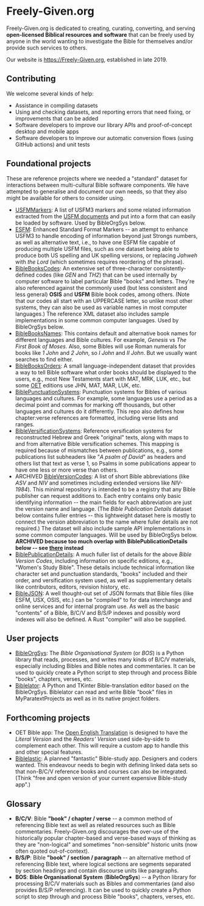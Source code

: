 # Freely-Given.org

Freely-Given.org is dedicated to creating, curating, converting, and serving **open-licensed
Biblical resources and software** that can be freely used by anyone in the world
wanting to investigate the Bible for themselves
and/or provide such services to others.

Our website is https://Freely-Given.org, established in late 2019.

## Contributing

We welcome several kinds of help:

- Assistance in compiling datasets
- Using and checking datasets, and reporting errors that need fixing, or improvements that can be added
- Software developers to improve our library APIs and proof-of-concept desktop and mobile apps
- Software developers to improve our automatic conversion flows (using GitHub actions) and unit tests

## Foundational projects

These are reference projects where we needed a "standard" dataset for interactions between multi-cultural Bible software components.
We have attempted to generalise and document our own needs,
so that they also might be available for others to consider using.

- [USFMMarkers](https://github.com/Freely-Given-org/USFMMarkers): A list of USFM3 markers and some related information extracted from the [USFM documents](https://ubsicap.github.io/usfm/) and put into a form that can easily be loaded by software. Used by BibleOrgSys below.
- [ESFM](https://github.com/Freely-Given-org/ESFM): Enhanced Standard Format Markers -- an attempt to enhance USFM3 to handle encoding of information beyond just Strongs numbers, as well as alternative text, i.e., to have one ESFM file capable of producing multiple USFM files, such as one dataset being able to produce both US spelling and UK spelling versions, or replacing *Jahweh* with *the Lord* (which sometimes requires reordering of the phrase).
- [BibleBooksCodes](https://github.com/Freely-Given-org/BibleBooksCodes): An extensive set of three-character consistently-defined codes (like *GEN* and *TH2*) that can be used internally by computer software to label particular Bible "books" and letters. They're also referenced against the commonly used (but less consistent and less general) **OSIS** and **USFM** Bible book codes, among others. (Note that our codes all start with an UPPERCASE letter, so unlike most other systems, they can also be used as variable names in most computer languages.) The reference XML dataset also includes sample implementations in some common computer languages. Used by BibleOrgSys below.
- [BibleBooksNames](https://github.com/Freely-Given-org/BibleBooksNames): This contains default and alternative book names for different languages and Bible cultures. For example, *Genesis* vs *The First Book of Moses*. Also, some Bibles will use Roman numerals for books like *1 John* and *2 John*, so *I John* and *II John*. But we usually want searches to find either.
- [BibleBooksOrders](https://github.com/Freely-Given-org/BibleBooksOrders): A small language-independent dataset that provides a way to tell Bible software what order books should be displayed to the users, e.g., most New Testaments start with MAT, MRK, LUK, etc., but some [OET](https://OpenEnglishTranslation.Bible) editions use JHN, MAT, MAR, LUK, etc.
- [BiblePunctuationSystems](https://github.com/Freely-Given-org/BiblePunctuationSystems): Punctuation systems for Bibles of various languages and cultures. For example, some languages use a period as a decimal point and commas for marking off thousands, but other languages and cultures do it differently. This repo also defines how chapter:verse references are formatted, including verse lists and ranges.
- [BibleVersificationSystems](https://github.com/Freely-Given-org/BibleVersificationSystems): Reference versification systems for reconstructed Hebrew and Greek "original" texts, along with maps to and from alternative Bible versification schemes. This mapping is required because of mismatches between publications, e.g., some publications list subheaders like "*A psalm of David*" as headers and others list that text as verse 1, so Psalms in some publications appear to have one less or more verse than others.
- ARCHIVED [BibleVersionCodes](https://github.com/Freely-Given-org/BibleVersionCodes): A list of short Bible abbreviations (like *ASV* and *NIV* and sometimes including extended versions like *NIV-1984*). This minimal repository is intended to be a registry that any Bible publisher can request additions to. Each entry contains only basic identifying information -- the main fields for each abbreviation are just the version name and language. (The *Bible Publication Details* dataset below contains fuller entries -- this lightweight dataset here is mostly to connect the version abbreviation to the name where fuller details are not required.) The dataset will also include sample API implementations in some common computer languages. Will be used by BibleOrgSys below. **ARCHIVED because too much overlap with BiblePublicationDetails below -- see [there](https://github.com/Freely-Given-org/BiblePublicationDetails) instead**
- [BiblePublicationDetails](https://github.com/Freely-Given-org/BiblePublicationDetails): A much fuller list of details for the above *Bible Version Codes*, including information on specific editions, e.g., "Women's Study Bible". These details include technical information like character set and punctuation standards, "books" included and their order, and versification system used, as well as supplementary details like contributors, editors, revision history, etc.
- [BibleJSON](https://github.com/Freely-Given-org/BibleJSON): A well thought-out set of JSON formats that Bible files (like ESFM, USX, OSIS, etc.) can be "compiled" to for data interchange and online services and for internal program use. As well as the basic "contents" of a Bible, B/C/V and B/S/P indexes and possibly word indexes will also be defined. A Rust "compiler" will also be supplied.

## User projects

- [BibleOrgSys](https://github.com/Freely-Given-org/BibleOrgSys): The *Bible Organisational System* (or *BOS*) is a Python library that reads, processes, and writes many kinds of B/C/V materials, especially including Bibles and Bible notes and commentaries. It can be used to quickly create a Python script to step through and process Bible "books", chapters, verses, etc.
- [Biblelator](https://github.com/Freely-Given-org/Biblelator): A Python and TKinter Bible-translation editor based on the BibleOrgSys. Biblelator can read and write Bible "book" files in MyParatextProjects as well as in its native project folders.

## Forthcoming projects

- OET Bible app: The [Open English Translation](https://OpenEnglishTranslation.Bible) is designed to have the *Literal Version* and the *Readers' Version* used side-by-side to complement each other. This will require a custom app to handle this and other special features.
- [Biblelastic](https://github.com/Freely-Given-org/Biblelastic): A planned "fantastic" Bible-study app. Designers and coders wanted. This endeavour needs to begin with defining linked data sets so that non-B/C/V reference books and courses can also be integrated. (Think "free and open version of your current expensive Bible-study app".)

## Glossary

- **B/C/V**: Bible **"book" / chapter / verse** -- a common method of referencing Bible text as well as related resources such as Bible commentaries. Freely-Given.org discourages the over-use of the historically popular chapter-based and verse-based ways of thinking as they are "non-logical" and sometimes "non-sensible" historic units (now often quoted out-of-context).
- **B/S/P**: Bible **"book" / section / paragraph** -- an alternative method of referencing Bible text, where logical sections are segments separated by section headings and contain discourse units like paragraphs.
- **BOS**: **Bible Organisational System** (**BibleOrgSys**) -- a Python library for processing B/C/V materials such as Bibles and commentaries (and also provides B/S/P referencing). It can be used to quickly create a Python script to step through and process Bible "books", chapters, verses, etc.
